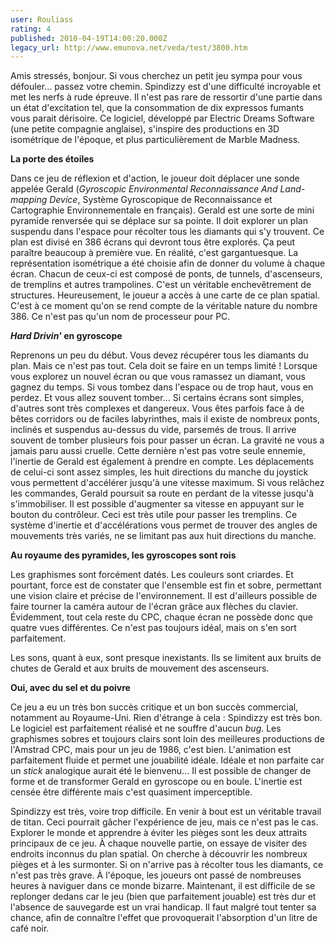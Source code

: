 ```yaml
---
user: Rouliass
rating: 4
published: 2010-04-19T14:00:20.000Z
legacy_url: http://www.emunova.net/veda/test/3800.htm
---
```

Amis stressés, bonjour. Si vous cherchez un petit jeu sympa pour vous défouler... passez votre chemin. Spindizzy est d'une difficulté incroyable et met les nerfs à rude épreuve. Il n'est pas rare de ressortir d'une partie dans un état d'excitation tel, que la consommation de dix expressos fumants vous parait dérisoire. Ce logiciel, développé par Electric Dreams Software (une petite compagnie anglaise), s'inspire des productions en 3D isométrique de l'époque, et plus particulièrement de Marble Madness.  

  

**La porte des étoiles**  

  

Dans ce jeu de réflexion et d'action, le joueur doit déplacer une sonde appelée Gerald (_Gyroscopic Environmental Reconnaissance And Land-mapping Device_, Système Gyroscopique de Reconnaissance et Cartographie Environnementale en français). Gerald est une sorte de mini pyramide renversée qui se déplace sur sa pointe. Il doit explorer un plan suspendu dans l'espace pour récolter tous les diamants qui s'y trouvent. Ce plan est divisé en 386 écrans qui devront tous être explorés. Ça peut paraître beaucoup à première vue. En réalité, c'est gargantuesque. La représentation isométrique a été choisie afin de donner du volume à chaque écran. Chacun de ceux-ci est composé de ponts, de tunnels, d'ascenseurs, de tremplins et autres trampolines. C'est un véritable enchevêtrement de structures. Heureusement, le joueur a accès à une carte de ce plan spatial. C'est à ce moment qu'on se rend compte de la véritable nature du nombre 386\. Ce n'est pas qu'un nom de processeur pour PC.  

  

**_Hard Drivin'_ en gyroscope**  

  

Reprenons un peu du début. Vous devez récupérer tous les diamants du plan. Mais ce n'est pas tout. Cela doit se faire en un temps limité ! Lorsque vous explorez un nouvel écran ou que vous ramassez un diamant, vous gagnez du temps. Si vous tombez dans l'espace ou de trop haut, vous en perdez. Et vous allez souvent tomber... Si certains écrans sont simples, d'autres sont très complexes et dangereux. Vous êtes parfois face à de bêtes corridors ou de faciles labyrinthes, mais il existe de nombreux ponts, inclinés et suspendus au-dessus du vide, parsemés de trous. Il arrive souvent de tomber plusieurs fois pour passer un écran. La gravité ne vous a jamais paru aussi cruelle. Cette dernière n'est pas votre seule ennemie, l'inertie de Gerald est également à prendre en compte. Les déplacements de celui-ci sont assez simples, les huit directions du manche du joystick vous permettent d'accélérer jusqu'à une vitesse maximum. Si vous relâchez les commandes, Gerald poursuit sa route en perdant de la vitesse jusqu'à s'immobiliser. Il est possible d'augmenter sa vitesse en appuyant sur le bouton du contrôleur. Ceci est très utile pour passer les tremplins. Ce système d'inertie et d'accélérations vous permet de trouver des angles de mouvements très variés, ne se limitant pas aux huit directions du manche.  

  

**Au royaume des pyramides, les gyroscopes sont rois**  

  

Les graphismes sont forcément datés. Les couleurs sont criardes. Et pourtant, force est de constater que l'ensemble est fin et sobre, permettant une vision claire et précise de l'environnement. Il est d'ailleurs possible de faire tourner la caméra autour de l'écran grâce aux flèches du clavier. Évidemment, tout cela reste du CPC, chaque écran ne possède donc que quatre vues différentes. Ce n'est pas toujours idéal, mais on s'en sort parfaitement.  

Les sons, quant à eux, sont presque inexistants. Ils se limitent aux bruits de chutes de Gerald et aux bruits de mouvement des ascenseurs.  

  

**Oui, avec du sel et du poivre**  

  

Ce jeu a eu un très bon succès critique et un bon succès commercial, notamment au Royaume-Uni. Rien d'étrange à cela : Spindizzy est très bon. Le logiciel est parfaitement réalisé et ne souffre d'aucun _bug_. Les graphismes sobres et toujours clairs sont loin des meilleures productions de l'Amstrad CPC, mais pour un jeu de 1986, c'est bien. L'animation est parfaitement fluide et permet une jouabilité idéale. Idéale et non parfaite car un _stick_ analogique aurait été le bienvenu... Il est possible de changer de forme et de transformer Gerald en gyroscope ou en boule. L'inertie est censée être différente mais c'est quasiment imperceptible.  

Spindizzy est très, voire trop difficile. En venir à bout est un véritable travail de titan. Ceci pourrait gâcher l'expérience de jeu, mais ce n'est pas le cas. Explorer le monde et apprendre à éviter les pièges sont les deux attraits principaux de ce jeu. À chaque nouvelle partie, on essaye de visiter des endroits inconnus du plan spatial. On cherche à découvrir les nombreux pièges et à les surmonter. Si on n'arrive pas à récolter tous les diamants, ce n'est pas très grave. À l'époque, les joueurs ont passé de nombreuses heures à naviguer dans ce monde bizarre. Maintenant, il est difficile de se replonger dedans car le jeu (bien que parfaitement jouable) est très dur et l'absence de sauvegarde est un vrai handicap. Il faut malgré tout tenter sa chance, afin de connaître l'effet que provoquerait l'absorption d'un litre de café noir.